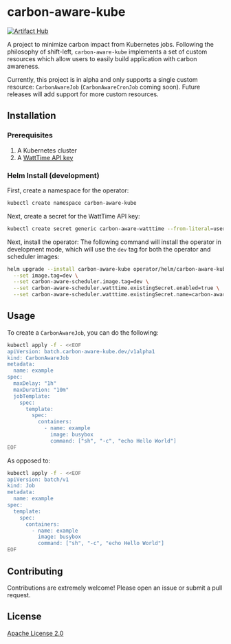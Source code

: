 # carbon-aware-kube
[![Artifact Hub](https://img.shields.io/endpoint?url=https://artifacthub.io/badge/repository/carbon-aware-kube)](https://artifacthub.io/packages/search?repo=carbon-aware-kube)

A project to minimize carbon impact from Kubernetes jobs. Following the philosophy of shift-left, `carbon-aware-kube` implements a set of custom resources which allow users to easily build application with carbon awareness.

Currently, this project is in alpha and only supports a single custom resource: `CarbonAwareJob` (`CarbonAwareCronJob` coming soon). Future releases will add support for more custom resources.

## Installation

### Prerequisites

1. A Kubernetes cluster
2. A [WattTime API key](https://docs.watttime.org/)

### Helm Install (development)

First, create a namespace for the operator:
```bash
kubectl create namespace carbon-aware-kube
```

Next, create a secret for the WattTime API key:
```bash
kubectl create secret generic carbon-aware-watttime --from-literal=username=${WATTIME_USERNAME} --from-literal=password=${WATTIME_PASSWORD} -n carbon-aware-kube
```

Next, install the operator:
The following command will install the operator in development mode, which will use the `dev` tag for both the operator and scheduler images:
```bash
helm upgrade --install carbon-aware-kube operator/helm/carbon-aware-kube -n carbon-aware-kube \
  --set image.tag=dev \
  --set carbon-aware-scheduler.image.tag=dev \
  --set carbon-aware-scheduler.watttime.existingSecret.enabled=true \
  --set carbon-aware-scheduler.watttime.existingSecret.name=carbon-aware-watttime
```

## Usage

To create a `CarbonAwareJob`, you can do the following:
```bash
kubectl apply -f - <<EOF
apiVersion: batch.carbon-aware-kube.dev/v1alpha1
kind: CarbonAwareJob
metadata:
  name: example
spec:
  maxDelay: "1h"
  maxDuration: "10m"
  jobTemplate:
    spec:
      template:
        spec:
          containers:
            - name: example
              image: busybox
              command: ["sh", "-c", "echo Hello World"]
EOF
```

As opposed to:
```bash
kubectl apply -f - <<EOF
apiVersion: batch/v1
kind: Job
metadata:
  name: example
spec:
  template:
    spec:
      containers:
        - name: example
          image: busybox
          command: ["sh", "-c", "echo Hello World"]
EOF
```


## Contributing

Contributions are extremely welcome! Please open an issue or submit a pull request.

## License

[Apache License 2.0](LICENSE)
